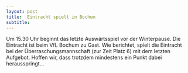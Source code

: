 ```yaml
---
layout: post
title:  Eintracht spielt in Bochum
subtitle:  
---
```


Um 15.30 Uhr beginnt das letzte Auswärtsspiel vor der Winterpause. Die Eintracht ist beim VfL Bochum zu Gast. Wie berichtet, spielt die Eintracht bei der Überraschungsmannschaft (zur Zeit Platz 6) mit dem letzten Aufgebot. Hoffen wir, dass trotzdem mindestens ein Punkt dabei herausspringt...


